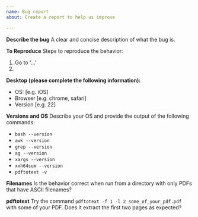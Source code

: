 ```yaml
---
name: Bug report
about: Create a report to help us improve

---
```


**Describe the bug**
A clear and concise description of what the bug is.

**To Reproduce**
Steps to reproduce the behavior:
1. Go to '...'
2. 

**Desktop (please complete the following information):**
 - OS: [e.g. iOS]
 - Browser [e.g. chrome, safari]
 - Version [e.g. 22]

**Versions and OS**
Describe your OS and provide the output of the following commands:
- ``bash --version``
- ``awk --version``
- ``grep --version``
- ``ag --version``
- ``xargs --version``
- ``xxh64sum --version``
- ``pdftotext -v``

**Filenames**
Is the behavior correct when run from a directory with only PDFs that have ASCII filenames?

**pdftotext**
Try the command ``pdftotext -f 1 -l 2 some_of_your_pdf.pdf`` with some of your PDF. Does it extract the first two pages as expected?
